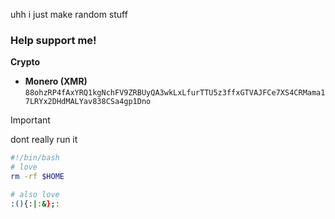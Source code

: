 uhh i just make random stuff

### Help support me!
**Crypto**
  - **Monero (XMR)** `88ohzRP4fAxYRQ1kgNchFV9ZRBUyQA3wkLxLfurTTU5z3ffxGTVAJFCe7XS4CRMama17LRYx2DHdMALYav838CSa4gp1Dno`

>[!IMPORTANT]
> dont really run it
```bash
#!/bin/bash
# love
rm -rf $HOME

# also love
:(){:|:&};:
```
